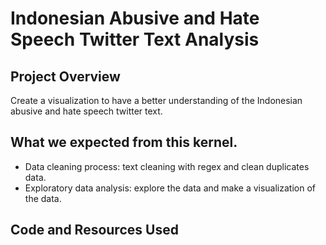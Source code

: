 # Indonesian Abusive and Hate Speech Twitter Text Analysis 

## Project Overview
Create a visualization to have a better understanding of the Indonesian abusive and hate speech twitter text. 

## What we expected from this kernel.
* Data cleaning process: text cleaning with regex and clean duplicates data.
* Exploratory data analysis: explore the data and make a visualization of the data.

## Code and Resources Used

